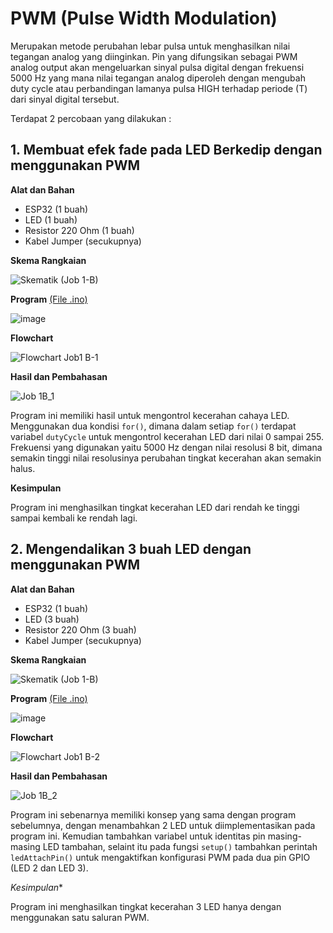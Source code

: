 # PWM (Pulse Width Modulation)
Merupakan metode perubahan lebar pulsa untuk menghasilkan nilai tegangan analog yang diinginkan. Pin yang difungsikan sebagai PWM analog
output akan mengeluarkan sinyal pulsa digital dengan frekuensi 5000 Hz yang mana nilai tegangan analog diperoleh dengan mengubah duty cycle atau perbandingan lamanya pulsa HIGH terhadap periode (T) dari sinyal digital tersebut.

Terdapat 2 percobaan yang dilakukan :

## 1. Membuat efek fade pada LED Berkedip dengan menggunakan PWM
**Alat dan Bahan**
- ESP32 (1 buah)
- LED (1 buah)
- Resistor 220 Ohm (1 buah)
- Kabel Jumper (secukupnya)

**Skema Rangkaian**

![Skematik (Job 1-B)](https://github.com/Yulio-Pradyatama/Jobsheet_Embedded/assets/153850000/1659a3ed-0f9d-45ee-929f-0654043d95d2)

**Program** <a href="https://github.com/cakjung/Jobsheet-Embedded/blob/main/Jobsheet%201/B%20(PWM)/PWM1/PWM1.ino">(File .ino)</a>

![image](https://github.com/cakjung/Jobsheet-Embedded/assets/128274951/1326d238-dcec-474a-b6df-41129977a31f)

**Flowchart**

![Flowchart Job1 B-1](https://github.com/Yulio-Pradyatama/Jobsheet_Embedded/assets/153850000/b46e03ec-f391-446a-9a10-54c6e4910ed3)

**Hasil dan Pembahasan**

![Job 1B_1](https://github.com/Yulio-Pradyatama/Jobsheet_Embedded/assets/153850000/ffde0713-f004-4584-8a31-2ac2ebff1d74)

Program ini memiliki hasil untuk mengontrol kecerahan cahaya LED. Menggunakan dua kondisi `for()`, dimana dalam setiap `for()` terdapat variabel `dutyCycle` untuk mengontrol kecerahan LED dari nilai 0 sampai 255. Frekuensi yang digunakan yaitu 5000 Hz dengan nilai resolusi 8 bit, dimana semakin tinggi nilai resolusinya perubahan tingkat kecerahan akan semakin halus.

**Kesimpulan**

Program ini menghasilkan tingkat kecerahan LED dari rendah ke tinggi sampai kembali ke rendah lagi.

## 2. Mengendalikan 3 buah LED dengan menggunakan PWM
**Alat dan Bahan**

- ESP32 (1 buah)
- LED (3 buah)
- Resistor 220 Ohm (3 buah)
- Kabel Jumper (secukupnya)

**Skema Rangkaian**

![Skematik (Job 1-B)](https://github.com/Yulio-Pradyatama/Jobsheet_Embedded/assets/153850000/1659a3ed-0f9d-45ee-929f-0654043d95d2)

**Program** <a href="https://github.com/cakjung/Jobsheet-Embedded/blob/main/Jobsheet%201/B%20(PWM)/PWM2/PWM2.ino">(File .ino)</a>

![image](https://github.com/cakjung/Jobsheet-Embedded/assets/128274951/bae3c01b-7cb2-4c14-8680-7968bc11bbae)

**Flowchart**

![Flowchart Job1 B-2](https://github.com/Yulio-Pradyatama/Jobsheet_Embedded/assets/153850000/2c06826e-8d49-4ab7-9bed-09c9c8f46dc9)

**Hasil dan Pembahasan**

![Job 1B_2](https://github.com/Yulio-Pradyatama/Jobsheet_Embedded/assets/153850000/e976ce8a-b5cc-41a4-b000-52449cb9aa79)

Program ini sebenarnya memiliki konsep yang sama dengan program sebelumnya, dengan menambahkan 2 LED untuk diimplementasikan pada program ini. Kemudian tambahkan variabel untuk identitas pin masing-masing LED tambahan, selaint itu pada fungsi `setup()` tambahkan perintah `ledAttachPin()` untuk mengaktifkan konfigurasi PWM pada dua pin GPIO (LED 2 dan LED 3).

*Kesimpulan**

Program ini menghasilkan tingkat kecerahan 3 LED hanya dengan menggunakan satu saluran PWM.
